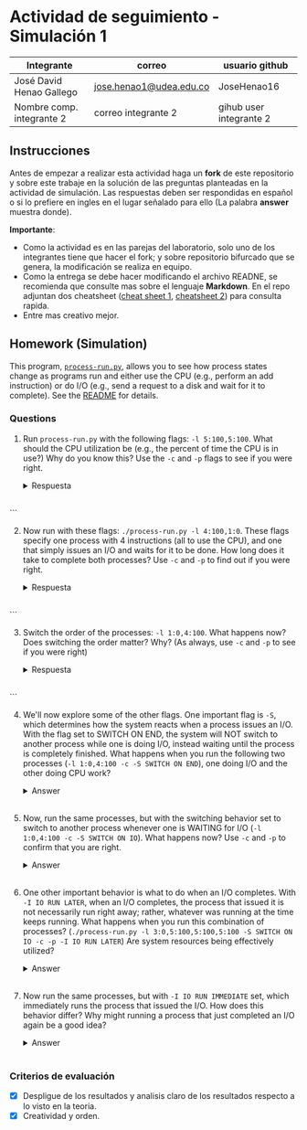 # Actividad de seguimiento - Simulación 1

| Integrante                | correo                  | usuario github          |
| ------------------------- | ----------------------- | ----------------------- |
| José David Henao Gallego  | jose.henao1@udea.edu.co | JoseHenao16             |
| Nombre comp. integrante 2 | correo integrante 2     | gihub user integrante 2 |

## Instrucciones

Antes de empezar a realizar esta actividad haga un **fork** de este repositorio y sobre este trabaje en la solución de las preguntas planteadas en la actividad de simulación. Las respuestas deben ser respondidas en español o si lo prefiere en ingles en el lugar señalado para ello (La palabra **answer** muestra donde).

**Importante**:

- Como la actividad es en las parejas del laboratorio, solo uno de los integrantes tiene que hacer el fork; y sobre repositorio bifurcado que se genera, la modificación se realiza en equipo.
- Como la entrega se debe hacer modificando el archivo READNE, se recomienda que consulte mas sobre el lenguaje **Markdown**. En el repo adjuntan dos cheatsheet ([cheat sheet 1](Markdown_Cheat_Sheet.pdf), [cheatsheet 2](markdown-cheatsheet.pdf)) para consulta rapida.
- Entre mas creativo mejor.

## Homework (Simulation)

This program, [`process-run.py`](process-run.py), allows you to see how process states change as programs run and either use the CPU (e.g., perform an add instruction) or do I/O (e.g., send a request to a disk and wait for it to complete). See the [README](https://github.com/remzi-arpacidusseau/ostep-homework/blob/master/cpu-intro/README.md) for details.

### Questions

1. Run `process-run.py` with the following flags: `-l 5:100,5:100`. What should the CPU utilization be (e.g., the percent of time the CPU is in use?) Why do you know this? Use the `-c` and `-p` flags to see if you were right.

   <details>
   <summary>Respuesta</summary>
   
   El comando ejecutado fue:

   ```bash
   python process-run.py -l 5:100,5:100 -c -p   

   Lo que se esperaba para cada proceso está configurado para ejecutar 5 instrucciones, y todas son del tipo que usa solo la CPU (es decir, no hacen operaciones de entrada/salida como leer un archivo o esperar datos).

   Como los dos procesos solo usan la CPU y no se detienen esperando nada, siempre hay al menos uno listo para trabajar. Por eso, se espera que la CPU esté ocupada todo el tiempo mientras se ejecutan.

   Calculos:
      Instrucciones totales: 5 (Proceso 0) + 5 (Proceso 1) = 10
      No hay E/S → No hay tiempo de inactividad
      Tiempo total = 10 ciclos
      Tiempo de CPU ocupada = 10 ciclos

   Utilización CPU = (Tiempo ocupado) / (Tiempo total) = 10 / 10 = 100%

   Resultado:

      Time        PID: 0        PID: 1           CPU           IOs
      1        RUN:cpu         READY             1
      2        RUN:cpu         READY             1
      3        RUN:cpu         READY             1
      4        RUN:cpu         READY             1
      5        RUN:cpu         READY             1
      6           DONE       RUN:cpu             1
      7           DONE       RUN:cpu             1
      8           DONE       RUN:cpu             1
      9           DONE       RUN:cpu             1
      10           DONE       RUN:cpu             1

   Resultado de la simulación:
      Stats: Total Time 10
      Stats: CPU Busy 10 (100.00%)
      Stats: IO Busy  0 (0.00%)

   Conclusión:
      La utilización de la CPU es del 100%, como se esperaba. La CPU estuvo completamente ocupada ya que no hubo operaciones de entrada/salida que provocaran esperas o cambios de contexto.

</details> <br> ```

2. Now run with these flags: `./process-run.py -l 4:100,1:0`. These flags specify one process with 4 instructions (all to use the CPU), and one that simply issues an I/O and waits for it to be done. How long does it take to complete both processes? Use `-c` and `-p` to find out if you were right.

   <details>
   <summary>Respuesta</summary>
   
   El comando ejecutado fue:

   ```bash
   python process-run.py -l 4:100,1:0 -c -p

   Se crean dos procesos:
      PID 0 ejecuta 4 instrucciones de CPU (100% CPU)
      PID 1 tiene una única instrucción de E/S (0% CPU)

   Cálculo o análisis:
      PID 0 corre primero, ocupando la CPU del tick 1 al 4 con instrucciones de CPU

      En el tick 5, PID 0 termina (DONE) y el planificador permite que PID 1 ejecute su instrucción de E/S (RUN:io)

      PID 1 queda bloqueado por 5 ticks (de 6 a 10)

      Y por ultimo en el tick 11, PID 1 se desbloquea (RUN:io_done) y termina.

   Resultado:
      Time        PID: 0        PID: 1           CPU           IOs
      1        RUN:cpu         READY             1
      2        RUN:cpu         READY             1
      3        RUN:cpu         READY             1
      4        RUN:cpu         READY             1
      5           DONE        RUN:io             1
      6           DONE       BLOCKED                           1
      7           DONE       BLOCKED                           1
      8           DONE       BLOCKED                           1
      9           DONE       BLOCKED                           1
      10           DONE       BLOCKED                           1
      11*          DONE   RUN:io_done             1

   Resultado de la simulación:
      Stats: Total Time 11
      Stats: CPU Busy 6 (54.55%)
      Stats: IO Busy  5 (45.45%)

   Conclusión:
      Los dos procesos terminan su ejecución en 11 ciclos.
      Durante ese tiempo, la CPU estuvo trabajando en 6 ciclos y el dispositivo de E/S en los otros 5.

      Esto es lógico, porque uno de los procesos hizo una operación de E/S que tardó 5 ciclos en completarse. Mientras tanto, no había más procesos listos para usar la CPU, así que el sistema tuvo que esperar a que la E/S terminara antes de poder finalizar la simulación.

</details> <br> ```

3. Switch the order of the processes: `-l 1:0,4:100`. What happens now? Does switching the order matter? Why? (As always, use `-c` and `-p` to see if you were right)

   <details>
   <summary>Respuesta</summary>
   
   El comando ejecutado fue:

   ```bash
   python process-run.py -l 1:0,4:100 -c -p

   Se crean dos procesos, pero ahora en un orden inverso:
      PID 0: una instrucción de E/S (0% CPU)
      PID 1: 4 instrucciones de CPU (100% CPU)
   
   Cálculo o análisis:
      PID 0 ejecuta la instrucción de E/S en el tick 1, luego entra en estado bloqueado durante 5 ticks (del 2 al 6).

      Mientras PID 0 está bloqueado, PID 1 comienza a usar la CPU desde el tick 2 al 5.

      En el tick 6, PID 1 termina.

      En el tick 7, PID 0 se desbloquea (RUN:io_done) y finaliza.

   Resultado:
      Time        PID: 0        PID: 1           CPU           IOs
      1         RUN:io         READY             1
      2        BLOCKED       RUN:cpu             1             1
      3        BLOCKED       RUN:cpu             1             1
      4        BLOCKED       RUN:cpu             1             1
      5        BLOCKED       RUN:cpu             1             1
      6        BLOCKED          DONE                           1
      7*   RUN:io_done          DONE             1
   
   Resultado de la simulación:
      Stats: Total Time 7
      Stats: CPU Busy 6 (85.71%)
      Stats: IO Busy  5 (71.43%)

   Conclusión:
      Sí, el orden en que se ejecutan los procesos sí influye.
      Si el proceso que hace E/S se ejecuta primero, mientras espera que termine su operación, el otro proceso (que solo usa CPU) puede aprovechar ese tiempo para trabajar. Así, ambos procesos avanzan al mismo tiempo y el sistema termina más rápido, en solo 7 ciclos en lugar de 11.

      Esto muestra cómo un buen manejo del orden de los procesos puede hacer que el sistema sea más eficiente, usando mejor el tiempo disponible en vez de dejar recursos esperando sin hacer nada.
</details> <br> ```

4. We'll now explore some of the other flags. One important flag is `-S`, which determines how the system reacts when a process issues an I/O. With the flag set to SWITCH ON END, the system will NOT switch to another process while one is doing I/O, instead waiting until the process is completely finished. What happens when you run the following two processes (`-l 1:0,4:100 -c -S SWITCH ON END`), one doing I/O and the other doing CPU work?

   <details>
   <summary>Answer</summary>
   Coloque aqui su respuerta
   </details>
   <br>

5. Now, run the same processes, but with the switching behavior set to switch to another process whenever one is WAITING for I/O (`-l 1:0,4:100 -c -S SWITCH ON IO`). What happens now? Use `-c` and `-p` to confirm that you are right.

   <details>
   <summary>Answer</summary>
   Coloque aqui su respuerta
   </details>
   <br>

6. One other important behavior is what to do when an I/O completes. With `-I IO RUN LATER`, when an I/O completes, the process that issued it is not necessarily run right away; rather, whatever was running at the time keeps running. What happens when you run this combination of processes? (`./process-run.py -l 3:0,5:100,5:100,5:100 -S SWITCH ON IO -c -p -I IO RUN LATER`) Are system resources being effectively utilized?

   <details>
   <summary>Answer</summary>
   Coloque aqui su respuerta
   </details>
   <br>

7. Now run the same processes, but with `-I IO RUN IMMEDIATE` set, which immediately runs the process that issued the I/O. How does this behavior differ? Why might running a process that just completed an I/O again be a good idea?

   <details>
   <summary>Answer</summary>
   Coloque aqui su respuerta
   </details>
   <br>

### Criterios de evaluación

- [x] Despligue de los resultados y analisis claro de los resultados respecto a lo visto en la teoria.
- [x] Creatividad y orden.
